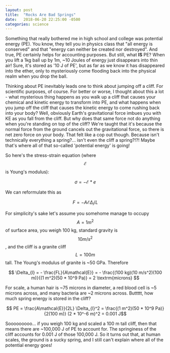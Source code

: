 ```yaml
---
layout: post
title:  "Rocks Are Bad Springs"
date:   2018-06-20 22:25:00 -0500
categories: science
---
```


Something that really bothered me in high school and college was potential energy (PE). You know, they tell you in physics class that "all energy is conserved" and that "energy can neither be created nor destroyed". And true, PE certainly helps for accounting purposes. But still, what **IS** PE? When you lift a 1kg ball up by 1m, ~10 Joules of energy just disappears into thin air! Sure, it's stored as '10 J of PE', but as far as we know it has disappeared into the ether, only to mysteriously come flooding back into the physical realm when you drop the ball.

Thinking about PE inevitably leads one to think about jumping off a cliff. For scientific purposes, of course. For better or worse, I thought about this a lot - what mysterious thing happens as you walk up a cliff that causes your chemical and kinetic energy to transform into PE, and what happens when you jump off the cliff that causes the kinetic energy to come rushing back into your body? Well, obviously Earth's gravitational force imbues you with KE as you fall from the cliff. But why does that same force not do anything when you're standing on top of the cliff? We're taught that it's because the normal force from the ground cancels out the gravitational force, so there is net zero force on your body. That felt like a cop out though. Because isn't technically everything a spring?... isn't even the cliff a spring?!?! Maybe that's where all of that so-called 'potential energy' is going!

So here's the stress-strain equation (where $$\mathcal{E}$$ is Young's modulus):

$$ \sigma = - \mathcal{E} * e $$

We can reformulate this as

$$ F = - A\mathcal{E}\Delta_{l}/L $$

For simplicity's sake let's assume you somehome manage to occupy $$A = 1 m^2$$ of surface area, you weigh 100 kg, standard gravity is $$10 m/s^2$$, and the cliff is a granite cliff $$ L = 100 m $$ tall. The Young's modulus of granite is ~50 GPa. Therefore

$$ \Delta_{l} = - \frac{FL}{A\mathcal{E}} = - \frac{(100 kg)(10 m/s^2)(100 m)}{(1 m^2)(50 * 10^9 Pa)} = 2 \textrm{microns} $$

For scale, a human hair is ~75 microns in diameter, a red blood cell is ~5 microns across, and many bacteria are ~2 microns across. Buttttt, how much spring energy is stored in the cliff?

$$ PE = \frac{A\mathcal{E}}{2L} \Delta_{l}^2 = \frac{(1 m^2)(50 * 10^9 Pa)}{2(100 m)} (2 * 10^-6 m)^2 = 0.001 J$$

Sooooooooo... if you weigh 100 kg and scaled a 100 m tall cliff, then that means there are ~100,000 J of PE to account for. The springiness of the cliff accounts for 0.001 J of those 100,000 J. So it turns out that, at human scales, the ground is a sucky spring, and I still can't explain where all of the potential energy goes!